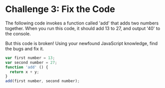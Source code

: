 # Challenge 3: Fix the Code

The following code invokes a function called 'add' that adds two numbers together. When you run this code, it should add 13 to 27, and output '40' to the console.

But this code is broken! Using your newfound JavaScript knowledge, find the bugs and fix it.

```js
var first number = 13;
var second number = 27;
function 'add' () {
  return x + y;
}
add(first number, second number);
```